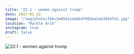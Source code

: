 ```yaml
---
title: "22.1 - women against trump"
date: 2017-01-22
image: "/img/photo/fb6c5e054a14a6bdf902ea2e63854fe2.jpg"
location: "Marble Arch"
instagram: true
draft: false
---
```


![22.1 - women against trump](/img/photo/fb6c5e054a14a6bdf902ea2e63854fe2.jpg)
